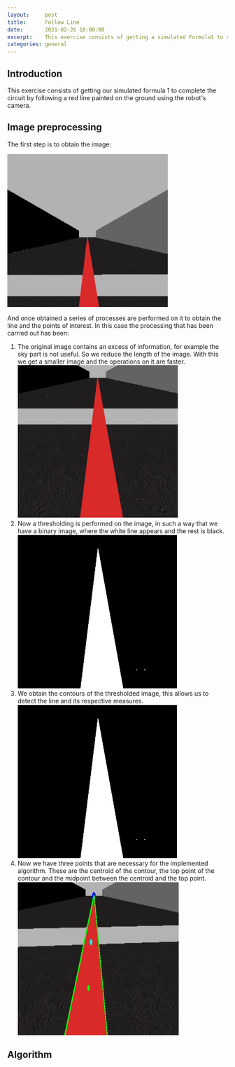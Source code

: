 ```yaml
---
layout:     post
title:      Follow Line
date:       2021-02-26 18:00:00
excerpt:    This exercise consists of getting a simulated Formula1 to complete the circuit following a red line. Using the robot camera for this.
categories: general
---
```

## Introduction
This exercise consists of getting our simulated formula 1 to complete the circuit by following a red line painted on the ground using the robot's camera. 

## Image preprocessing

The first step is to obtain the image:

![Image](./img/follow_line/frame.png)

And once obtained a series of processes are performed on it to obtain the line and the points of interest. In this case the processing that has been carried out has been:

   1. The original image contains an excess of information, for example the sky part is not useful. So we reduce the length of the image. With this we get a smaller image and the operations on it are faster.   
        ![Image Reduce](./img/follow_line/frame_reduce.png)
   2. Now a thresholding is performed on the image, in such a way that we have a binary image, where the white line appears and the rest is black.
        ![Thresholding](./img/follow_line/filtrado.png)
   3. We obtain the contours of the thresholded image, this allows us to detect the line and its respective measures.
        ![Countour](./img/follow_line/filtrado.png)
   4. Now we have three points that are necessary for the implemented algorithm. These are the centroid of the contour, the top point of the contour and the midpoint between the centroid and the top point.
        ![Puntos](./img/follow_line/puntos.png)
        
## Algorithm

